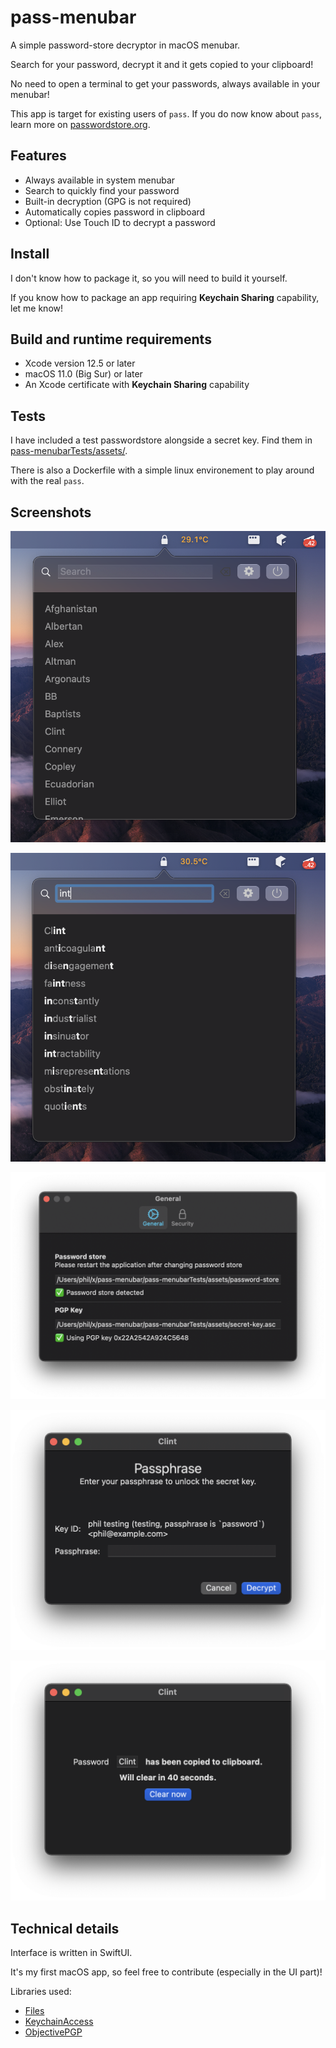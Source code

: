 #  pass-menubar

A simple password-store decryptor in macOS menubar.

Search for your password, decrypt it and it gets copied to your clipboard!

No need to open a terminal to get your passwords, always available in your menubar!

This app is target for existing users of `pass`. If you do now know about `pass`, learn more on [passwordstore.org](https://passwordstore.org).

## Features

- Always available in system menubar
- Search to quickly find your password
- Built-in decryption (GPG is not required)
- Automatically copies password in clipboard
- Optional: Use Touch ID to decrypt a password

## Install

I don't know how to package it, so you will need to build it yourself.

If you know how to package an app requiring **Keychain Sharing** capability, let me know!

## Build and runtime requirements

- Xcode version 12.5 or later
- macOS 11.0 (Big Sur) or later
- An Xcode certificate with **Keychain Sharing** capability

## Tests

I have included a test passwordstore alongside a secret key. Find them in [pass-menubarTests/assets/](./pass-menubarTests/assets).

There is also a Dockerfile with a simple linux environement to play around with the real `pass`.

## Screenshots

![Interface of application](./screenshots/interface.png)

![Searching through passwords](./screenshots/search.png)

![Main settings](./screenshots/settings.png)

![Prompt to enter key passphrase](./screenshots/ask-passphrase.png)

![View when a password has been decrypted](./screenshots/decrypted.png)

## Technical details

Interface is written in SwiftUI.

It's my first macOS app, so feel free to contribute (especially in the UI part)!

Libraries used:

- [Files](https://github.com/JohnSundell/Files)
- [KeychainAccess](https://github.com/kishikawakatsumi/KeychainAccess)
- [ObjectivePGP](https://github.com/krzyzanowskim/ObjectivePGP)
